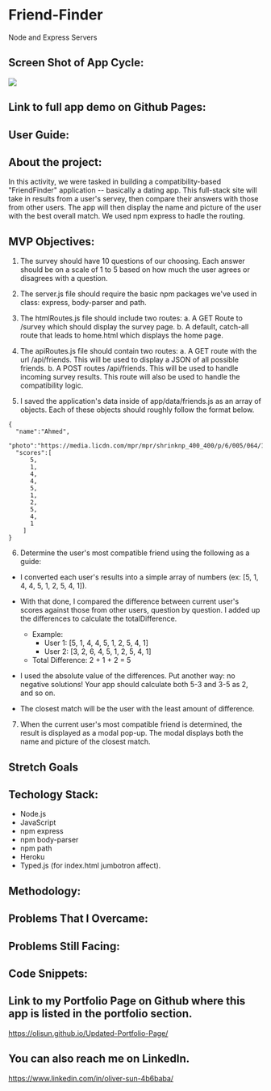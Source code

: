# Friend-Finder
Node and Express Servers

## Screen Shot of App Cycle:
![](images/screen-shot.png)

## Link to full app demo on Github Pages:


## User Guide:


## About the project:
In this activity, we were tasked in building a compatibility-based "FriendFinder" application -- basically a dating app. This full-stack site will take in results from a user's servey, then compare their answers with those from other users. The app will then display the name and picture of the user with the best overall match.  We used npm express to hadle the routing.

## MVP Objectives:
1. The survey should have 10 questions of our choosing. Each answer should be on a scale of 1 to 5 based on how much the user agrees or disagrees with a question.

2. The server.js file should require the basic npm packages we've used in class: express, body-parser and path.

3. The htmlRoutes.js file should include two routes:
  a. A GET Route to /survey which should display the survey page.
  b. A default, catch-all route that leads to home.html which displays the home page.

4. The apiRoutes.js file should contain two routes:
  a. A GET route with the url /api/friends. This will be used to display a JSON of all possible friends.
  b. A POST routes /api/friends. This will be used to handle incoming survey results. This route will also be used to handle the compatibility logic.

5. I saved the application's data inside of app/data/friends.js as an array of objects. Each of these objects should roughly follow the format below.
```
{
  "name":"Ahmed",
  "photo":"https://media.licdn.com/mpr/mpr/shrinknp_400_400/p/6/005/064/1bd/3435aa3.jpg",
  "scores":[
      5,
      1,
      4,
      4,
      5,
      1,
      2,
      5,
      4,
      1
    ]
}
```

6. Determine the user's most compatible friend using the following as a guide:
  * I converted each user's results into a simple array of numbers (ex: [5, 1, 4, 4, 5, 1, 2, 5, 4, 1]).
  * With that done, I compared the difference between current user's scores against those from other users, question by question. I added up the differences to calculate the totalDifference.
    * Example:
      * User 1: [5, 1, 4, 4, 5, 1, 2, 5, 4, 1]
      * User 2: [3, 2, 6, 4, 5, 1, 2, 5, 4, 1]
    * Total Difference: 2 + 1 + 2 = 5

  * I used the absolute value of the differences. Put another way: no negative solutions! Your app should calculate both 5-3 and 3-5 as 2, and so on.
  * The closest match will be the user with the least amount of difference.

7. When the current user's most compatible friend is determined, the result is displayed as a modal pop-up. The modal displays both the name and picture of the closest match.

## Stretch Goals
  

## Techology Stack:
  * Node.js
  * JavaScript
  * npm express
  * npm body-parser
  * npm path
  * Heroku
  * Typed.js (for index.html jumbotron affect).

## Methodology:


## Problems That I Overcame:


## Problems Still Facing:


## Code Snippets:


## Link to my Portfolio Page on Github where this app is listed in the portfolio section.

https://olisun.github.io/Updated-Portfolio-Page/

## You can also reach me on LinkedIn.
https://www.linkedin.com/in/oliver-sun-4b6baba/
